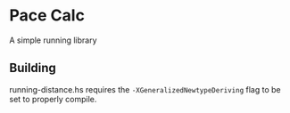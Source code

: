 Pace Calc
=========

A simple running library


## Building
running-distance.hs requires the  `-XGeneralizedNewtypeDeriving` flag to be set
to properly compile.
